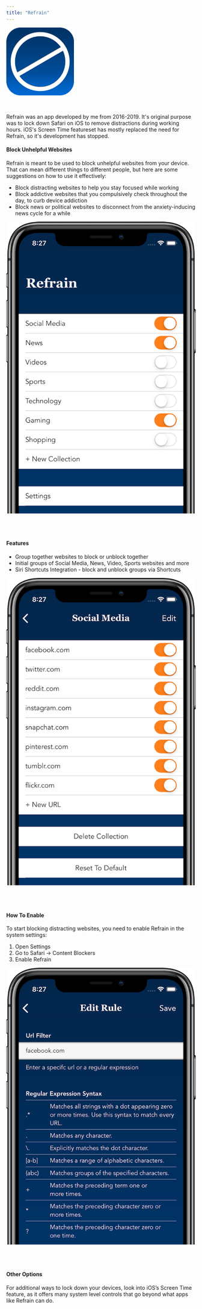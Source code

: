 ```yaml
---
title: "Refrain"
---
```


![refrain app icon](./images/refrain-app-icon.png)

<br>

Refrain was an app developed by me from 2016-2019. It's original purpose was to lock down Safari on iOS to remove distractions during working hours. iOS's Screen Time featureset has mostly replaced the need for Refrain, so it's development has stopped. 

#### Block Unhelpful Websites
Refrain is meant to be used to block unhelpful websites from your device. That can mean different things to different people, but here are some suggestions on how to use it effectively:

- Block distracting websites to help you stay focused while working 
- Block addictive websites that you compulsively check throughout the day, to curb device addiction
- Block news or political websites to disconnect from the anxiety-inducing news cycle for a while

![refrain main screen](./images/refrain1.png)

<br>
<br>

#### Features
- Group together websites to block or unblock together
- Initial groups of Social Media, News, Video, Sports websites and more
- Siri Shortcuts Integration - block and unblock groups via Shortcuts

![list of blocked websties](./images/refrain2.png)

<br>
<br>

#### How To Enable
To start blocking distracting websites, you need to enable Refrain in the system settings:

1. Open Settings
2. Go to Safari -> Content Blockers 
3. Enable Refrain

![blocked website view](./images/refrain3.png)

<br>
<br>


#### Other Options
For additional ways to lock down your devices, look into iOS’s Screen Time feature, as it offers many system level controls that go beyond what apps like Refrain can do. 
